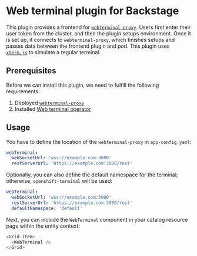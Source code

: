 # Web terminal plugin for Backstage

This plugin provides a frontend for [`webterminal proxy`](https://github.com/janus-idp/webterminal-proxy). Users first enter their user token from the cluster, and then the plugin setups environment. Once it is set up, it connects to `webterminal-proxy`, which finishes setups and passes data between the frontend plugin and pod.
This plugin uses [`xterm.js`](http://xtermjs.org/) to simulate a regular terminal.

## Prerequisites

Before we can install this plugin, we need to fulfill the following requirements:

1. Deployed [`webterminal-proxy`](https://github.com/janus-idp/webterminal-proxy)
2. Installed [Web terminal operator](https://docs.openshift.com/container-platform/4.8/web_console/odc-about-web-terminal.html#odc-installing-web-terminal_odc-about-web-terminal)

## Usage

You have to define the location of the `webterminal-proxy` in `app-config.yaml`:

```yaml
webTerminal:
  webSocketUrl: 'wss://example.com:3000'
  restServerUrl: 'https://example.com:3000/rest'
```

Optionally, you can also define the default namespace for the terminal; otherwise, `openshift-terminal` will be used:

```yaml
webTerminal:
  webSocketUrl: 'wss://example.com:3000'
  restServerUrl: 'https://example.com:3000/rest'
  defaultNamespace: 'default'
```

Next, you can include the `WebTerminal` component in your catalog resource page within the entity context:

```typescript
<Grid item>
  <WebTerminal />
</Grid>
```

